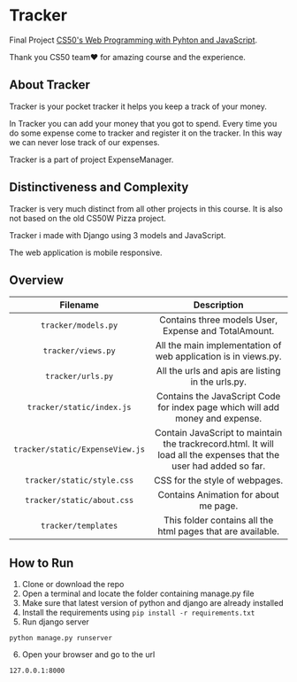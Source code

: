 # Tracker
Final Project [CS50's Web Programming with Pyhton and JavaScript](https://cs50.harvard.edu/web).

Thank you CS50 team❤️ for amazing course and the experience.

## About Tracker
Tracker is your pocket tracker it helps you keep a track of your money.

In Tracker you can add your money that you got to spend.
Every time you do some expense come to tracker and register it on the tracker.
In this way we can never lose track of our expenses.

Tracker is a part of project ExpenseManager.

## Distinctiveness and Complexity

Tracker is very much distinct from all other projects in this course.
It is also not based on the old CS50W Pizza project.

Tracker i made with Django using 3 models and JavaScript.

The web application is mobile responsive.

## Overview

|   Filename    |   Description|
| :---: | :---: |
| ``tracker/models.py`` | Contains three models User, Expense and TotalAmount.  |
| ``tracker/views.py``  | All the main implementation of web application is in views.py.    |
| ``tracker/urls.py``   | All the urls and apis are listing in the urls.py. |
| ``tracker/static/index.js``   | Contains the JavaScript Code for index page which will add money and expense. |
| ``tracker/static/ExpenseView.js`` | Contain JavaScript to maintain the trackrecord.html. It will load all the expenses that the user had added so far.    |
| ``tracker/static/style.css``  | CSS for the style of webpages.    |
| ``tracker/static/about.css``  | Contains Animation for about me page. |
| ``tracker/templates`` | This folder contains all the html pages that are available.   |

## How to Run
1. Clone or download the repo
2. Open a terminal and locate the folder containing manage.py file
3. Make sure that latest version of python and django are already installed
4. Install the requirements using ``pip install -r requirements.txt``
5. Run django server
```
python manage.py runserver
```
6. Open your browser and go to the url
```
127.0.0.1:8000
```
